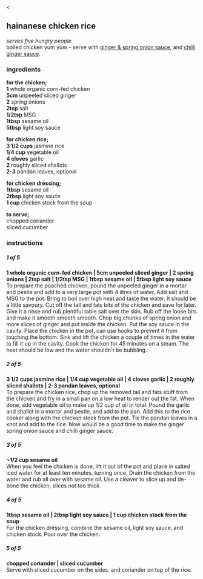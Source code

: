 <head>

<meta name="viewport" content="width=device-width, initial-scale=1">

<title>hainanese chicken rice | bread is a vagetable</title>
<link href="resources/style.css" rel="stylesheet"></link>

<meta name="description" content="bread is a vegetable, recipes">
<meta name="keywords" content="bread is a vegetable, recipes, Indian, Chinese, Japanese, Malaysian, Spanish, Thai">
<meta name="robots" content="nofollow">

<link href="style.css" type="text/css" rel="stylesheet">

</head>

<div class="backbutton"><a onclick="history.go(-1)"><</a></div>







## hainanese chicken rice

<p class="dishdesc" markdown=1>

*serves five hungry people*  
boiled chicken yum yum - serve with <a href="gingerspringonionsauce.html">ginger & spring onion sauce</a>, and <a href="chilligingersauce.html">chilli ginger sauce</a>.

</p>



<h3 class="ingredientstitle">ingredients</h3>

<p class=ingredientslist markdown=1>

**for the chicken;**  
**1** whole organic corn-fed chicken  
**5cm** unpeeled sliced ginger  
**2** spring onions  
**2tsp** salt  
**1/2tsp** MSG  
**1tbsp** sesame oil  
**5tbsp** light soy sauce  
  
**for chicken rice;**  
**3 1/2 cups** jasmine rice  
**1/4 cup** vegetable oil  
**4 cloves** garlic  
**2** roughly sliced shallots  
**2-3** pandan leaves, optional  

**for chicken dressing;**  
**1tbsp** sesame oil  
**2tbsp** light soy sauce  
**1 cup** chicken stock from the soup  

**to serve;**  
chopped coriander  
sliced cucumber  

</p>



<h3 class="instructionstitle">instructions</h3>

<h5>1 of 5</h5>
  
<p class="instructionsdesc" markdown=1>

**1 whole organic corn-fed chicken | 5cm unpeeled sliced ginger | 2 spring onions | 2tsp salt | 1/2tsp MSG | 1tbsp sesame oil | 5tbsp light soy sauce**  
To prepare the poached chicken, pound the unpeeled ginger in a mortar and pestle and add to a very large pot with 4 litres of water. Add salt and MSG to the pot. Bring to boil over high heat and taste the water. It should be a little savoury. Cut off the tail and fats bits of the chicken and save for later. Give it a rinse and rub plentiful table salt over the skin. Rub off the loose bits and make it smooth smooth smooth. Chop big chunks of spring onion and more slices of ginger and put inside the chicken. Put the soy sauce in the cavity. Place the chicken in the pot, can use hooks to prevent it from touching the bottom. Sink and lift the chicken a couple of times in the water to fill it up in the cavity. Cook the chicken for 45 minutes on a steam. The heat should be low and the water shouldn't be bubbling.

</p>

<h5>2 of 5</h5>

<p class="instructionsdesc" markdown=1>

**3 1/2 cups jasmine rice | 1/4 cup vegetable oil | 4 cloves garlic | 2 roughly sliced shallots | 2-3 pandan leaves, optional**  
To prepare the chicken rice, chop up the removed tail and fats stuff from the chicken and fry in a small pan on a low heat to render out the fat. When done, add vegetable oil to make up 1/2 cup of oil in total. Pound the garlic and shallot in a mortar and pestle, and add to the pan. Add this to the rice cooker along with the chicken stock from the pot. Tie the pandan leaves in a knot and add to the rice. Now would be a good time to make the ginger spring onion sauce and chilli ginger sauce.

</p>

<h5>3 of 5</h5>

<p class="instructionsdesc" markdown=1>

**~1/2 cup sesame oil**  
When you feel the chicken is done, lift it out of the pot and place in salted iced water for at least ten minutes, turning once. Drain the chicken from the water and rub all over with sesame oil. Use a cleaver to slice up and de-bone the chicken, slices not too thick.

</p>

<h5>4 of 5</h5>

<p class="instructionsdesc" markdown=1>

**1tbsp sesame oil | 2tbsp light soy sauce | 1 cup chicken stock from the soup**  
For the chicken dressing, combine the sesame oil, light soy sauce, and chicken stock. Pour over the chicken.

</p>

<h5>5 of 5</h5>

<p class="instructionsdesc" markdown=1>

**chopped coriander | sliced cucumber**  
Serve with sliced cucumber on the sides, and coriander on top of the rice.

</p>
